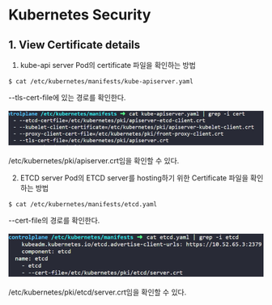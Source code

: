 # Kubernetes Security
## 1. View Certificate details
1. kube-api server Pod의 certificate 파일을 확인하는 방법
```
$ cat /etc/kubernetes/manifests/kube-apiserver.yaml 
```
--tls-cert-file에 있는 경로를 확인한다.
<br></br>
![default](./image/1123-1.PNG)
<br></br>
/etc/kubernetes/pki/apiserver.crt임을 확인할 수 있다.

2. ETCD server Pod의 ETCD server를 hosting하기 위한 Certificate 파일을 확인하는 방법
```
$ cat /etc/kubernetes/manifests/etcd.yaml 
```
--cert-file의 경로를 확인한다.
<br></br>
![default](./image/1123-2.PNG)
<br></br>
/etc/kubernetes/pki/etcd/server.crt임을 확인할 수 있다.


